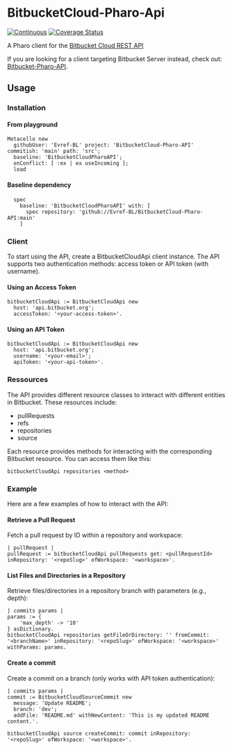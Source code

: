# BitbucketCloud-Pharo-Api

[![Continuous](https://github.com/Evref-BL/BitbucketCloud-Pharo-API/actions/workflows/continuous.yml/badge.svg)](https://github.com/Evref-BL/BitbucketCloud-Pharo-API/actions/workflows/continuous.yml)
[![Coverage Status](https://coveralls.io/repos/github/Evref-BL/BitbucketCloud-Pharo-Api/badge.svg?branch=develop)](https://coveralls.io/github/Evref-BL/BitbucketCloud-Pharo-Api?branch=develop)

A Pharo client for the [Bitbucket Cloud REST API](https://developer.atlassian.com/cloud/bitbucket/rest/intro)

If you are looking for a client targeting Bitbucket Server instead, check out: [Bitbucket-Pharo-API](https://github.com/Evref-BL/Bitbucket-Pharo-API).

## Usage

### Installation

#### From playground

```st
Metacello new
  githubUser: 'Evref-BL' project: 'BitbucketCloud-Pharo-API' commitish: 'main' path: 'src';
  baseline: 'BitbucketCloudPharoAPI';
  onConflict: [ :ex | ex useIncoming ];
  load
```

#### Baseline dependency

```st
  spec
    baseline: 'BitbucketCloudPharoAPI' with: [
      spec repository: 'github://Evref-BL/BitbucketCloud-Pharo-API:main'
    ]
```

### Client

To start using the API, create a BitbucketCloudApi client instance. The API supports two authentication methods: access token or API token (with username).


#### Using an Access Token
```st
bitbucketCloudApi := BitbucketCloudApi new
  host: 'api.bitbucket.org';
  accessToken: '<your-access-token>'.
```

#### Using an API Token
```st
bitbucketCloudApi := BitbucketCloudApi new
  host: 'api.bitbucket.org';
  username: '<your-email>';
  apiToken: '<your-api-token>'.
```

### Ressources

The API provides different resource classes to interact with different entities in Bitbucket. These resources include:

- pullRequests
- refs
- repositories
- source

Each resource provides methods for interacting with the corresponding Bitbucket resource. You can access them like this:

```st
bitbucketCloudApi repositories <method>
```

### Example

Here are a few examples of how to interact with the API:

#### Retrieve a Pull Request

Fetch a pull request by ID within a repository and workspace:

```st
| pullRequest |
pullRequest := bitbucketCloudApi pullRequests get: <pullRequestId> inRepository: '<repoSlug>' ofWorkspace: '<workspace>'.
```

#### List Files and Directories in a Repository

Retrieve files/directories in a repository branch with parameters (e.g., depth):

```st
| commits params |
params := { 
	'max_depth' -> '10'
} asDictionary.
bitbucketCloudApi repositories getFileOrDirectory: '' fromCommit: '<branchName>' inRepository: '<repoSlug>' ofWorkspace: '<workspace>' withParams: params.
```

#### Create a commit 

Create a commit on a branch (only works with API token authentication):

```st
| commits params |
commit := BitbucketCloudSourceCommit new
  message: 'Update README';
  branch: 'dev';
  addFile: 'README.md' withNewContent: 'This is my updated README content.'.

bitbucketCloudApi source createCommit: commit inRepository: '<repoSlug>' ofWorkspace: '<workspace>'.
```
